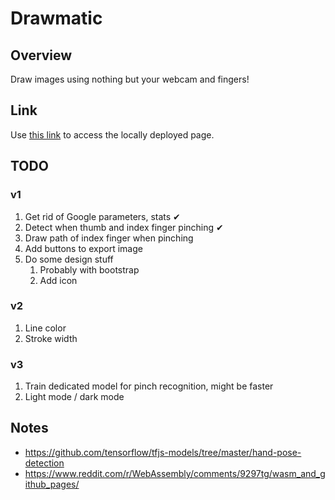 # Drawmatic

## Overview

Draw images using nothing but your webcam and fingers!

## Link

Use [this link](http://127.0.0.1:5500/dist/index.html?model=mediapipe_hands) to access the locally deployed page.

## TODO

### v1

1. Get rid of Google parameters, stats ✔
1. Detect when thumb and index finger pinching ✔
1. Draw path of index finger when pinching
1. Add buttons to export image
1. Do some design stuff
   1. Probably with bootstrap
   1. Add icon

### v2

1. Line color
1. Stroke width

### v3

1. Train dedicated model for pinch recognition, might be faster
1. Light mode / dark mode

## Notes

- https://github.com/tensorflow/tfjs-models/tree/master/hand-pose-detection
- https://www.reddit.com/r/WebAssembly/comments/9297tg/wasm_and_github_pages/
